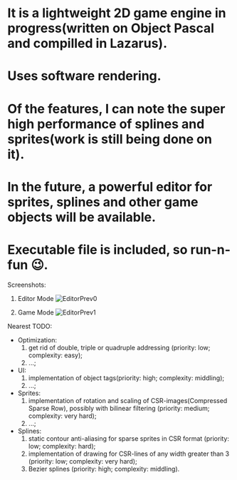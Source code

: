 
# It is a lightweight 2D game engine in progress(written on Object Pascal and compilled in Lazarus). 
# Uses software rendering. 
# Of the features, I can note the super high performance of splines and sprites(work is still being done on it). 
# In the future, a powerful editor for sprites, splines and other game objects will be available.
# Executable file is included, so run-n-fun 😉. 

Screenshots:
   1. Editor Mode
![EditorPrev0](https://github.com/OlegMathProg/AvalokiTech/assets/51221856/d9a51c4b-277d-41d7-85c6-728667953307)


   2. Game Mode
![EditorPrev1](https://github.com/OlegMathProg/AvalokiTech/assets/51221856/01d4f48e-d0fb-41ea-9204-60a327d87401)



Nearest TODO:
  - Optimization:
    1. get rid of double, triple or quadruple addressing (priority: low; complexity: easy);
    2. ...;
  - UI:
    1. implementation of object tags(priority: high; complexity: middling);
    2. ...;
  - Sprites:
    1. implementation of rotation and scaling of CSR-images(Compressed Sparse Row), possibly with bilinear filtering (priority: medium; complexity: very hard);
    2. ...;
  - Splines:
    1. static contour anti-aliasing for sparse sprites in CSR format (priority: low; complexity: hard);
    2. implementation of drawing for CSR-lines of any width greater than 3 (priority: low; complexity: very hard);
    3. Bezier splines (priority: high; complexity: middling).
